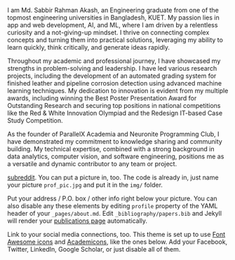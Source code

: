 I am Md. Sabbir Rahman Akash, an Engineering graduate from one of the topmost engineering universities in Bangladesh, KUET. My passion lies in app and web development, AI, and ML, where I am driven by a relentless curiosity and a not-giving-up mindset. I thrive on connecting complex concepts and turning them into practical solutions, leveraging my ability to learn quickly, think critically, and generate ideas rapidly.

Throughout my academic and professional journey, I have showcased my strengths in problem-solving and leadership. I have led various research projects, including the development of an automated grading system for finished leather and pipeline corrosion detection using advanced machine learning techniques. My dedication to innovation is evident from my multiple awards, including winning the Best Poster Presentation Award for Outstanding Research and securing top positions in national competitions like the Red & White Innovation Olympiad and the Redesign IT-based Case Study Competition.

As the founder of ParallelX Academia and Neuronite Programming Club, I have demonstrated my commitment to knowledge sharing and community building. My technical expertise, combined with a strong background in data analytics, computer vision, and software engineering, positions me as a versatile and dynamic contributor to any team or project.


[subreddit](http://reddit.com). You can put a picture in, too. The code is already in, just name your picture `prof_pic.jpg` and put it in the `img/` folder.

Put your address / P.O. box / other info right below your picture. You can also disable any these elements by editing `profile` property of the YAML header of your `_pages/about.md`. Edit `_bibliography/papers.bib` and Jekyll will render your [publications page](/al-folio/publications/) automatically.

Link to your social media connections, too. This theme is set up to use [Font Awesome icons](https://fontawesome.com/) and [Academicons](https://jpswalsh.github.io/academicons/), like the ones below. Add your Facebook, Twitter, LinkedIn, Google Scholar, or just disable all of them.
